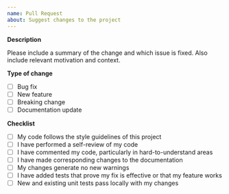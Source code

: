```yaml
---
name: Pull Request
about: Suggest changes to the project
---
```


**Description**

Please include a summary of the change and which issue is fixed. Also include relevant motivation and context.

**Type of change**

- [ ] Bug fix
- [ ] New feature
- [ ] Breaking change
- [ ] Documentation update

**Checklist**

- [ ] My code follows the style guidelines of this project
- [ ] I have performed a self-review of my code
- [ ] I have commented my code, particularly in hard-to-understand areas
- [ ] I have made corresponding changes to the documentation
- [ ] My changes generate no new warnings
- [ ] I have added tests that prove my fix is effective or that my feature works
- [ ] New and existing unit tests pass locally with my changes
